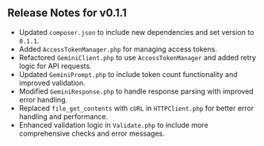 ## Release Notes for v0.1.1

- Updated `composer.json` to include new dependencies and set version to `0.1.1`.
- Added `AccessTokenManager.php` for managing access tokens.
- Refactored `GeminiClient.php` to use `AccessTokenManager` and added retry logic for API requests.
- Updated `GeminiPrompt.php` to include token count functionality and improved validation.
- Modified `GeminiResponse.php` to handle response parsing with improved error handling.
- Replaced `file_get_contents` with `cURL` in `HTTPClient.php` for better error handling and performance.
- Enhanced validation logic in `Validate.php` to include more comprehensive checks and error messages.
